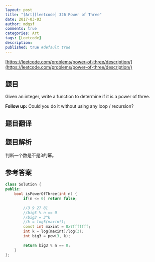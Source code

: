 ```yaml
---
layout: post
title: "[Art][leetcode] 326 Power of Three"
date: 2017-03-03
author: mdgsf
comments: true
categories: Art
tags: [Leetcode]
description:
published: true #default true
---
```


[https://leetcode.com/problems/power-of-three/description/](https://leetcode.com/problems/power-of-three/description/)

## 题目

 Given an integer, write a function to determine if it is a power of three.

**Follow up:**
Could you do it without using any loop / recursion? 

## 题目翻译

## 题目解析

判断一个数是不是3的幂。

## 参考答案

```cpp
class Solution {
public:
    bool isPowerOfThree(int n) {
        if(n <= 0) return false;
        
        //3 9 27 81
        //big3 % n == 0
        //big3 = 3^k
        //k = log3(maxint);
        const int maxint = 0x7fffffff;
        int k = log(maxint)/log(3);
        int big3 = pow(3, k);
        
        return big3 % n == 0;
    }
};
```
